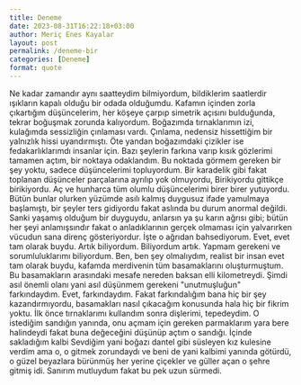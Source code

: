 ```yaml
---
title: Deneme
date: 2023-08-31T16:22:18+03:00
author: Meriç Enes Kayalar
layout: post
permalink: /deneme-bir
categories: [Deneme]
format: quote
---
```



Ne kadar zamandır aynı saatteydim bilmiyordum, bildiklerim saatlerdir ışıkların kapalı olduğu bir odada olduğumdu. Kafamın içinden zorla çıkartığım düşüncelerim, her köşeye çarpıp simetrik açısını bulduğunda, tekrar boğuşmak zorunda kalıyordum. Boğazımda tırnaklarımın izi, kulağımda sessizliğin çınlaması vardı. Çınlama, nedensiz hissettiğim bir yalnızlık hissi uyandırmıştı. Öte yandan boğazımdaki çizikler ise fedakarlıklarımdı insanlar için. Bazı şeylerin farkına varıp kısık gözlerimi tamamen açtım, bir noktaya odaklandım. Bu noktada görmem gereken bir şey yoktu, sadece düşüncelerimi topluyordum. Bir karadelik gibi fakat toplanan düşünceler parçalarına ayrılıp yok olmuyordu,
Birikiyordu gittikçe birikiyordu. Aç ve hunharca tüm olumlu düşüncelerimi birer birer yutuyordu.
Bütün bunlar olurken yüzümde asılı kalmış duygusuz ifade yamulmaya başlamıştı, bir şeyler ters gidiyordu fakat aslında bu durum anormal değildi. Sanki yaşamış olduğum bir duyguydu, anlarsın ya şu karın ağrısı gibi; bütün her şeyi anlamışsındır fakat o anladıklarının gerçek olmaması için yalvarırken vücudun sana direnç gösteriyordur. İşte o ağrıdan bahsediyorum. Evet, evet tam olarak buydu. Artık biliyordum. Biliyordum artık. Yapmam gerekeni ve sorumluluklarımı biliyordum. Ben, ben şey olmalıydım, realist bir insan evet tam olarak buydu, kafamda merdivenin tüm basamaklarını oluşturmuştum. Bu basamakların arasındaki mesafe nereden baksan elli kilometreydi. Şimdi asıl önemli olanı yani asıl düşünmem gerekeni "unutmuşluğun" farkındaydım. Evet, farkındaydım.  Fakat farkındalığım bana hiç bir şey kazandırmıyordu, basamakları nasıl çıkacağım konusunda hala hiç bir fikrim yoktu. İlk önce tırnaklarımı kullandım sonra dişlerimi, tepedeydim. O istediğim sandığın yanında, onu açmam için gereken parmaklarım yara bere halindeydi fakat buna değeceğini düşünüp açtım o sandığı. İçinde sakladığım kalbi Sevdiğim yani boğazı dantel gibi süsleyen kız kulesine verdim ama o, o gitmek zorundaydı ve beni de yani kalbimi yanında götürdü, o güzel beyazlara bürünmüş her yerine çiçekler ve güller açan o şehre gitmiş idi. Sanırım mutluydum fakat bu pek uzun sürmedi. 